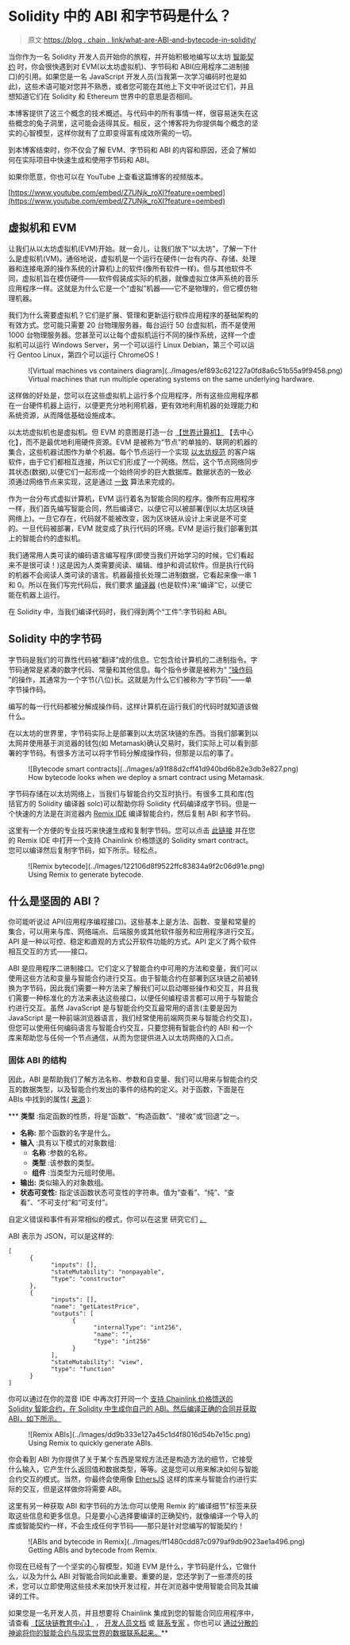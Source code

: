 # Solidity 中的 ABI 和字节码是什么？

> 原文:[https://blog . chain . link/what-are-ABI-and-bytecode-in-solidity/](https://blog.chain.link/what-are-abi-and-bytecode-in-solidity/)

当你作为一名 Solidity 开发人员开始你的旅程，并开始积极地编写以太坊 [智能契约](https://chain.link/education/smart-contracts) 时，你会很快遇到对 EVM(以太坊虚拟机)、字节码和 ABI(应用程序二进制接口)的引用。如果您是一名 JavaScript 开发人员(当我第一次学习编码时也是如此)，这些术语可能对您并不熟悉，或者您可能在其他上下文中听说过它们，并且想知道它们在 Solidity 和 Ethereum 世界中的意思是否相同。

本博客提供了这三个概念的技术概述。与代码中的所有事情一样，很容易迷失在这些概念的兔子洞里，这可能会适得其反。相反，这个博客将为你提供每个概念的坚实的心智模型，这样你就有了立即变得富有成效所需的一切。

到本博客结束时，你不仅会了解 EVM、字节码和 ABI 的内容和原因，还会了解如何在实际项目中快速生成和使用字节码和 ABI。

如果你愿意，你也可以在 YouTube 上查看这篇博客的视频版本。

[https://www.youtube.com/embed/Z7UNjk_roXI?feature=oembed](https://www.youtube.com/embed/Z7UNjk_roXI?feature=oembed)

## 虚拟机和 EVM

让我们从以太坊虚拟机(EVM)开始。就一会儿，让我们放下“以太坊”，了解一下什么是虚拟机(VM)。通俗地说，虚拟机是一个运行在硬件(一台有内存、存储、处理器和连接电源的操作系统的计算机)上的软件(像所有软件一样)。但与其他软件不同，虚拟机旨在模仿硬件——软件假装成实际的机器，就像虚拟立体声系统的音乐应用程序一样。这就是为什么它是一个“虚拟”机器——它不是物理的，但它模仿物理机器。

我们为什么需要虚拟机？它们是扩展、管理和更新运行软件应用程序的基础架构的有效方式。您可能只需要 20 台物理服务器，每台运行 50 台虚拟机，而不是使用 1000 台物理服务器。您甚至可以让每个虚拟机运行不同的操作系统，这样一个虚拟机可以运行 Windows Server，另一个可以运行 Linux Debian，第三个可以运行 Gentoo Linux，第四个可以运行 ChromeOS！

<figure id="attachment_4274" aria-describedby="caption-attachment-4274" style="width: 1200px" class="wp-caption alignnone">![Virtual machines vs containers diagram](../Images/ef893c621227a0fd8a6c51b55a9f9458.png)

<figcaption id="caption-attachment-4274" class="wp-caption-text">Virtual machines that run multiple operating systems on the same underlying hardware.</figcaption>

</figure>

这样做的好处是，您可以在这些虚拟机上运行多个应用程序，所有这些应用程序都在一台硬件机器上运行，以便更充分地利用机器，更有效地利用机器的处理能力和系统资源，从而降低基础设施成本。

以太坊虚拟机也是虚拟机。但 EVM 的意图是打造一台 [【世界计算机】](https://hir.harvard.edu/vitalik-buterin-ethereum-1/) 【去中心化】，而不是最优地利用硬件资源。EVM 是被称为“节点”的单独的、联网的机器的集合，这些机器试图作为单个机器。每个节点运行一个实现 [以太坊规范](https://ethereum.github.io/yellowpaper/paper.pdf) 的客户端软件，由于它们都相互连接，所以它们形成了一个网络。然后，这个节点网络同步其状态(数据),以便它们一起形成一个始终同步的巨大数据库。数据状态的一致必须通过网络节点来实现，这是通过 [一致](https://en.wikipedia.org/wiki/Consensus_(computer_science)) 算法来完成的。

作为一台分布式虚拟计算机，EVM 运行着名为智能合同的程序。像所有应用程序一样，我们首先编写智能合同，然后编译它，以便它可以被部署(到以太坊区块链网络上)。一旦它存在，代码就不能被改变，因为区块链从设计上来说是不可变的。一旦代码被部署，EVM 就变成了执行代码的环境。EVM 是运行我们部署到其上的智能合约的虚拟机。

我们通常用人类可读的编码语言编写程序(即使当我们开始学习的时候，它们看起来不是很可读！)这是因为人类需要阅读、编辑、维护和调试软件。但是执行代码的机器不会阅读人类可读的语言。机器最擅长处理二进制数据，它看起来像一串 1 和 0。所以在我们写完代码后，我们要求 [编译器](https://en.wikipedia.org/wiki/Compiler) (也是软件)来“编译”它，以便它能在机器上运行。

在 Solidity 中，当我们编译代码时，我们得到两个“工件”:字节码和 ABI。

## Solidity 中的字节码

字节码是我们的可靠性代码被“翻译”成的信息。它包含给计算机的二进制指令。字节码通常是紧凑的数字代码、常量和其他信息。每个指令步骤是被称为“ [”操作码](https://github.com/crytic/evm-opcodes) ”的操作，其通常为一个字节(八位)长。这就是为什么它们被称为“字节码”——单字节操作码。

编写的每一行代码都被分解成操作码，这样计算机在运行我们的代码时就知道该做什么。

在以太坊的世界里，字节码实际上是部署到以太坊区块链的东西。当我们部署到以太网并使用基于浏览器的钱包(如 Metamask)确认交易时，我们实际上可以看到部署的字节码。有很多方法可以将字节码分解成操作码，但那是以后的事了。

<figure id="attachment_4275" aria-describedby="caption-attachment-4275" style="width: 670px" class="wp-caption alignnone">![Bytecode smart contracts](../Images/a91f88d2cff41d940bd6b82e3db3e827.png)

<figcaption id="caption-attachment-4275" class="wp-caption-text">How bytecode looks when we deploy a smart contract using Metamask.</figcaption>

</figure>

字节码存储在以太坊网络上，当我们与智能合约交互时执行。有很多工具和库(包括官方的 Solidity 编译器 solc)可以帮助你将 Solidity 代码编译成字节码。但是一个快速的方法是在浏览器内 [Remix IDE](http://remix.ethereum.org) 编译智能合约，然后复制 ABI 和字节码。

这里有一个方便的专业技巧来快速生成和复制字节码。您可以点击 [此链接](https://remix.ethereum.org/#url=https://docs.chain.link/samples/PriceFeeds/PriceConsumerV3.sol) 并在您的 Remix IDE 中打开一个支持 Chainlink 价格馈送的 Solidity smart contract。您可以编译然后复制字节码，如下所示。轻松点。

<figure id="attachment_4709" aria-describedby="caption-attachment-4709" style="width: 1600px" class="wp-caption alignnone">![Remix bytecode](../Images/122106d8f9522ffc83834a9f2c06d91e.png)

<figcaption id="caption-attachment-4709" class="wp-caption-text">Using Remix to generate bytecode.</figcaption>

</figure>

## 什么是坚固的 ABI？

你可能听说过 API(应用程序编程接口)。这些基本上是方法、函数、变量和常量的集合，可以用来与库、网络端点、后端服务或其他软件服务和应用程序进行交互。API 是一种以可控、稳定和直观的方式公开软件功能的方式。API 定义了两个软件相互交互的方式——接口。

ABI 是应用程序二进制接口。它们定义了智能合约中可用的方法和变量，我们可以使用这些方法和变量与智能合约进行交互。由于智能合约在部署到区块链之前被转换为字节码，因此我们需要一种方法来了解我们可以启动哪些操作和交互，并且我们需要一种标准化的方法来表达这些接口，以便任何编程语言都可以用于与智能合约进行交互。虽然 JavaScript 是与智能合约交互最常用的语言(主要是因为 JavaScript 是一种前端浏览器语言，我们经常使用前端网页来与智能合约交互)，但您可以使用任何编码语言与智能合约交互，只要您拥有智能合约的 ABI 和一个库来帮助您与任何一个节点通信，从而为您提供进入以太坊网络的入口点。

### 固体 ABI 的结构

因此，ABI 是帮助我们了解方法名称、参数和自变量、我们可以用来与智能合约交互的数据类型，以及智能合约发出的事件的结构的定义。对于函数，下面是在 ABIs 中找到的属性( [来源](https://blog.chain.link/dynamic-nfts-chainlink-keepers-vrf-price-feeds/) ):

 ***   **类型** :指定函数的性质，将是“函数”、“构造函数”、“接收”或“回退”之一。
*   **名称:** 那个函数的名字是什么。
*   **输入** :具有以下模式的对象数组:
    *   **名称** :参数的名称。
    *   **类型** :该参数的类型。
    *   **组件** :当类型为元组时使用。
*   **输出:** 类似输入的对象数组。
*   **状态可变性:** 指定该函数状态可变性的字符串。值为“查看”、“纯”、“查看”、“不可支付”和“可支付”。

自定义错误和事件有非常相似的模式，你可以在这里 研究它们 [。](https://docs.soliditylang.org/en/v0.8.15/abi-spec.html#json)

ABI 表示为 JSON，可以是这样的:

```
[
      {
            "inputs": [],
            "stateMutability": "nonpayable",
            "type": "constructor"
      },
      {
            "inputs": [],
            "name": "getLatestPrice",
            "outputs": [
                  {
                        "internalType": "int256",
                        "name": "",
                        "type": "int256"
                  }
            ],
            "stateMutability": "view",
            "type": "function"
      }
]
```

你可以通过在你的混音 IDE 中再次打开同一个 [支持 Chainlink 价格馈送的 Solidity 智能合约，在 Solidity 中生成你自己的 ABI。然后编译正确的合同并获取 ABI，如下所示。](https://remix.ethereum.org/#url=https://docs.chain.link/samples/PriceFeeds/PriceConsumerV3.sol)

<figure id="attachment_4710" aria-describedby="caption-attachment-4710" style="width: 1600px" class="wp-caption alignnone">![Remix ABIs](../Images/dd9b333e127a45c1d4f8016d54b7e15c.png)

<figcaption id="caption-attachment-4710" class="wp-caption-text">Using Remix to quickly generate ABIs.</figcaption>

</figure>

你会看到 ABI 为你提供了关于某个东西是常规方法还是构造方法的细节，它接受什么输入，它产生什么返回值和数据类型，等等。这是您可以用来解决如何与智能合约交互的模式。当然，你最终会使用像 [EthersJS](https://docs.ethers.io/v5/) 这样的库来与智能合约进行实际的交互，但是这样做你将需要 ABI。

这里有另一种获取 ABI 和字节码的方法:你可以使用 Remix 的“编译细节”标签来获取这些信息和更多信息。只是要小心选择要编译的正确契约，就像编译一个导入的库或智能契约一样，不会生成任何字节码——那只是针对您编写的智能契约！

<figure id="attachment_4707" aria-describedby="caption-attachment-4707" style="width: 1600px" class="wp-caption alignnone">![ABIs and bytecode in Remix](../Images/ff1480cdd87c0979af9db9023ae1a496.png)

<figcaption id="caption-attachment-4707" class="wp-caption-text">Getting ABIs and bytecode from Remix.</figcaption>

</figure>

你现在已经有了一个坚实的心智模型，知道 EVM 是什么，字节码是什么，它做什么，以及为什么 ABI 对智能合同如此重要。重要的是，您还学到了一些漂亮的技术，您可以立即使用这些技术来加快开发过程，并在浏览器中使用智能合同及其编译的工件。

如果您是一名开发人员，并且想要将 Chainlink 集成到您的智能合同应用程序中，请查看 [【区块链教育中心】](https://blockchain.education) ， [开发人员文档](https://docs.chain.link/docs) 或 [联系专家](https://chainlink.typeform.com/to/gEwrPO) 。你也可以 [通过分散的神谕将你的智能合约与现实世界的数据联系起来。](https://docs.chain.link/docs/conceptual-overview/)**